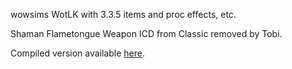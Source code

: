 wowsims WotLK with 3.3.5 items and proc effects, etc.

Shaman Flametongue Weapon ICD from Classic removed by Tobi.

Compiled version available [here](https://oomshroom.github.io/wotlk).
